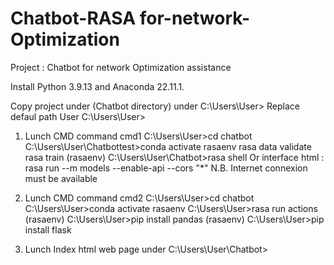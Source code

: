 # Chatbot-RASA for-network-Optimization
Project : Chatbot for network Optimization assistance


Install Python 3.9.13 and Anaconda 22.11.1.

Copy project under (Chatbot directory) under C:\Users\User>
Replace defaul path User C:\Users\User>

1. Lunch CMD command
cmd1
C:\Users\User>cd chatbot
C:\Users\User\Chatbottest>conda activate rasaenv
rasa data validate
rasa train
(rasaenv) C:\Users\User\Chatbot>rasa shell
Or 
interface html :  rasa run --m models --enable-api --cors "*"
N.B. Internet connexion must be available

2. Lunch CMD command
cmd2
C:\Users\User>cd chatbot
C:\Users\User>conda activate rasaenv
C:\Users\User>rasa run actions
(rasaenv) C:\Users\User>pip install pandas
(rasaenv) C:\Users\User>pip install flask

3. Lunch Index html web page under C:\Users\User\Chatbot>
